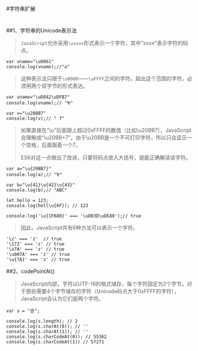 #字符串扩展
#
##1、字符串的Unicode表示法
>`JavaScript`允许采用`\uxxxx`形式表示一个字符，其中"xxxx"表示字符的码点。

	var vname="\u0061"
	console.log(vname);//"a"
>这种表示法只限于`\u0000`——`\uFFFF`之间的字符。超出这个范围的字符，必须用两个双字节的形式表达。

	var vname="\uD842\uDFB7"
	console.log(vname);// "₻"

	var v="\u20BB7"
	console.log(v);// " 7"

>如果直接在“\u”后面跟上超过0xFFFF的数值（比如\u20BB7），JavaScript会理解成“\u20BB+7”。由于\u20BB是一个不可打印字符，所以只会显示一个空格，后面跟着一个7。
>
>ES6对这一点做出了改进，只要将码点放入大括号，就能正确解读该字符。

	var a="\u{20BB7}"
	console.log(a);// "₻"
	
	var b="\u{41}\u{42}\u{43}"
	console.log(b);// "ABC"
	
	let hello = 123;
	console.log(hell\u{6F}); // 123
	
	console.log('\u{1F680}' === '\uD83D\uDE80');// true

>因此，JavaScript共有6种方法可以表示一个字符。

	'\z' === 'z'  // true
	'\172' === 'z' // true
	'\x7A' === 'z' // true
	'\u007A' === 'z' // true
	'\u{7A}' === 'z' // true

##2、codePointAt()
>JavaScript内部，字符以UTF-16的格式储存，每个字符固定为2个字节。对于那些需要4个字节储存的字符（Unicode码点大于0xFFFF的字符），JavaScript会认为它们是两个字符。

	var s = "𠮷";
	
	console.log(s.length); // 2
	console.log(s.charAt(0)); // ''
	console.log(s.charAt(1)); // ''
	console.log(s.charCodeAt(0)); // 55362
	console.log(s.charCodeAt(1)) // 57271